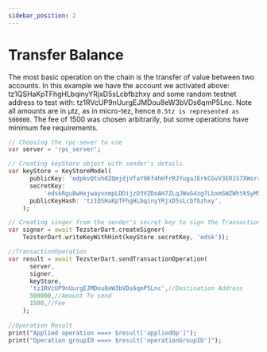```yaml
---
sidebar_position: 2
---
```


# Transfer Balance

The most basic operation on the chain is the transfer of value between two accounts. In this example we have the account we activated above: tz1QSHaKpTFhgHLbqinyYRjxD5sLcbfbzhxy and some random testnet address to test with: tz1RVcUP9nUurgEJMDou8eW3bVDs6qmP5Lnc. Note all amounts are in µtz, as in micro-tez, hence `0.5tz is represented as 500000`. The fee of 1500 was chosen arbitrarily, but some operations have minimum fee requirements.

```dart
// Choosing the rpc-sever to use
var server = 'rpc_server';

// Creating keyStore object with sender's details.
var keyStore = KeyStoreModel(
      publicKey: 'edpkvQtuhdZQmjdjVfaY9Kf4hHfrRJYugaJErkCGvV3ER1S7XWsrrj',
      secretKey:
          'edskRgu8wHxjwayvnmpLDDijzD3VZDoAH7ZLqJWuG4zg7LbxmSWZWhtkSyM5Uby41rGfsBGk4iPKWHSDniFyCRv3j7YFCknyHH',
      publicKeyHash: 'tz1QSHaKpTFhgHLbqinyYRjxD5sLcbfbzhxy',
    );

// Creating singer from the sender's secret key to sign the TransactionOperation.
var signer = await TezsterDart.createSigner(
    TezsterDart.writeKeyWithHint(keyStore.secretKey, 'edsk'));

//TransactionOperation
var result = await TezsterDart.sendTransactionOperation(
      server,
      signer,
      keyStore,
      'tz1RVcUP9nUurgEJMDou8eW3bVDs6qmP5Lnc',//Destination Address
      500000,//Amount To send
      1500,//Fee
    );
    
//Operation Result
print("Applied operation ===> $result['appliedOp']");
print("Operation groupID ===> $result['operationGroupID']");
```